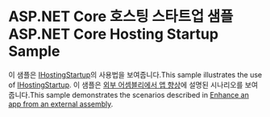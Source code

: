 # <a name="aspnet-core-hosting-startup-sample"></a><span data-ttu-id="806f4-101">ASP.NET Core 호스팅 스타트업 샘플</span><span class="sxs-lookup"><span data-stu-id="806f4-101">ASP.NET Core Hosting Startup Sample</span></span>

<span data-ttu-id="806f4-102">이 샘플은 [IHostingStartup](https://docs.microsoft.com/dotnet/api/microsoft.aspnetcore.hosting.ihostingstartup)의 사용법을 보여줍니다.</span><span class="sxs-lookup"><span data-stu-id="806f4-102">This sample illustrates the use of [IHostingStartup](https://docs.microsoft.com/dotnet/api/microsoft.aspnetcore.hosting.ihostingstartup).</span></span> <span data-ttu-id="806f4-103">이 샘플은 [외부 어셈블리에서 앱 향상](https://docs.microsoft.com/aspnet/core/fundamentals/configuration/platform-specific-configuration)에 설명된 시나리오를 보여줍니다.</span><span class="sxs-lookup"><span data-stu-id="806f4-103">This sample demonstrates the scenarios described in [Enhance an app from an external assembly](https://docs.microsoft.com/aspnet/core/fundamentals/configuration/platform-specific-configuration).</span></span>
